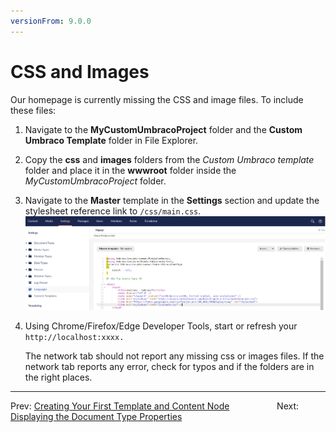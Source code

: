 ```yaml
---
versionFrom: 9.0.0
---
```

# CSS and Images

Our homepage is currently missing the CSS and image files. To include these files:

1. Navigate to the **MyCustomUmbracoProject** folder and the **Custom Umbraco Template** folder in File Explorer.
2. Copy the **css** and **images** folders from the *Custom Umbraco template* folder and place it in the **wwwroot** folder inside the *MyCustomUmbracoProject* folder.
3. Navigate to the **Master** template in the **Settings** section and update the stylesheet reference link to `/css/main.css`.
    ![Master Template](images/Master-Template.png)
4. Using Chrome/Firefox/Edge Developer Tools, start or refresh your `http://localhost:xxxx.`

    The network tab should not report any missing css or images files. If the network tab reports any error, check for typos and if the folders are in the right places.

---

Prev: [Creating Your First Template and Content Node](../Creating-Your-First-Template-and-Content-Node) &emsp; &emsp; &emsp; &emsp;  Next: [Displaying the Document Type Properties](../Displaying-the-Document-Type-Properties)
